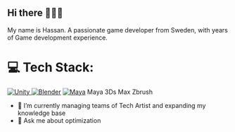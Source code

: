 ## Hi there 👋👋👋

My name is Hassan. A passionate game developer from Sweden, with years of Game development experience.

<h1>💻 Tech Stack:</h1>
<a href="#"><img src="https://camo.githubusercontent.com/7833afe5bfd8fac0b864b45dd5b33fe9621e286fe60aa4a6d0f1d7a1de4b168c/68747470733a2f2f696d672e736869656c64732e696f2f62616467652f556e6974792d2532333030303030302e7376673f7374796c653d666f722d7468652d6261646765266c6f676f3d756e697479266c6f676f436f6c6f723d7768697465" alt="Unity" data-canonical-src="https://img.shields.io/badge/Unity-%23000000.svg?style=for-the-badge&amp;logo=unity&amp;logoColor=white" style="max-width: 100%;">
</a>
  <a href="#"><img src="https://camo.githubusercontent.com/cea07de9c00c18a78144b1cecb66fb54844f3ad97401458e4a0ef7c741271ad8/68747470733a2f2f696d672e736869656c64732e696f2f62616467652f426c656e6465722d2532334635373932412e7376673f7374796c653d666f722d7468652d6261646765266c6f676f3d626c656e646572266c6f676f436f6c6f723d7768697465" alt="Blender" data-canonical-src="https://img.shields.io/badge/Blender-%23F5792A.svg?style=for-the-badge&amp;logo=blender&amp;logoColor=white" style="max-width: 100%;"></a>
  </a>
  <a href="#"><img src="https://camo.githubusercontent.com/cea07de9c00c18a78144b1cecb66fb54844f3ad97401458e4a0ef7c741271ad8/68747470733a2f2f696d672e736869656c64732e696f2f62616467652f426c656e6465722d2532334635373932412e7376673f7374796c653d666f722d7468652d6261646765266c6f676f3d626c656e646572266c6f676f436f6c6f723d7768697465" alt="Maya" data-canonical-src="https://img.shields.io/badge/Maya%23F5792A.svg?style=for-the-badge&amp;logo=Maya&amp;logoColor=white" style="max-width: 100%;"></a>
Maya
3Ds Max
Zbrush

- 🌱 I’m currently managing teams of Tech Artist and expanding my knowledge base
- 💬 Ask me about optimization

<!--
**Rambo4you/Rambo4you** is a ✨ _special_ ✨ repository because its `README.md` (this file) appears on your GitHub profile.

Here are some ideas to get you started:

- 🔭 I’m currently working on ...
- 🌱 I’m currently learning ...
- 👯 I’m looking to collaborate on ...
- 🤔 I’m looking for help with ...
- 💬 Ask me about ...
- 📫 How to reach me: ...
- 😄 Pronouns: ...
- ⚡ Fun fact: ...
-->
